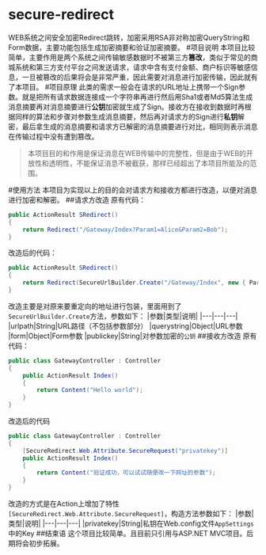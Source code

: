 # secure-redirect
WEB系统之间安全加密Redirect跳转，加密采用RSA非对称加密QueryString和Form数据，主要功能包括生成加密摘要和验证加密摘要。
#项目说明
本项目比较简单，主要作用是两个系统之间传输敏感数据时不被第三方**篡改**，类似于常见的商城系统和第三方支付平台之间发送请求，请求中含有支付金额、商户标识等敏感信息，一旦被篡改的后果将会是非常严重，因此需要对消息进行加密传输，因此就有了本项目。
#项目原理
此类的需求一般会在请求的URL地址上携带一个Sign参数。就是把所有请求数据连接成一个字符串再进行然后用Sha1或者Md5算法生成消息摘要再对消息摘要进行**公钥**加密就生成了Sign。接收方在接收到数据时再根据同样的算法和步骤对参数生成消息摘要，然后再对请求方的Sign进行**私钥**解密，最后拿生成的消息摘要和请求方已解密的消息摘要进行对比，相同则表示消息在传输过程中没有遭到篡改。

> 本项目目的和作用是保证消息在WEB传输中的完整性，但是由于WEB的开放性和透明性，不能保证消息不被截获，那样已经超出了本项目所能及的范围。

#使用方法
本项目为实现以上的目的会对请求方和接收方都进行改造，以便对消息进行加密和解密。
##请求方改造
原有代码：
```C#
public ActionResult SRedirect()
{
    return Redirect("/Gateway/Index?Param1=Alice&Param2=Bob");
}
```
改造后的代码：
```C#
public ActionResult SRedirect()
{
    return Redirect(SecureUrlBuilder.Create("/Gateway/Index", new { Param1 = "Alice", Param2 = "Bob" }, null, ConfigurationManager.AppSettings["publickey"]));
}
```
改造主要是对原来要重定向的地址进行包装，里面用到了`SecureUrlBuilder.Create`方法，参数如下：
|参数|类型|说明|
|---|---|---|
|urlpath|String|URL路径（不包括参数部分）
|querystring|Object|URL参数
|form|Object|Form参数
|publickey|String|对参数加密的`公钥`
##接收方改造
原有代码：
```C#
public class GatewayController : Controller
{
    public ActionResult Index()
    {
        return Content("Hello world");
    }
}
```
改造后的代码
```C#
public class GatewayController : Controller
{
    [SecureRedirect.Web.Attribute.SecureRequest("privatekey")]
    public ActionResult Index()
    {
        return Content("验证成功，可以试试随便改一下网址的参数");
    }
}
```
改造的方式是在Action上增加了特性`[SecureRedirect.Web.Attribute.SecureRequest]`，构造方法参数如下：
|参数|类型|说明|
|---|---|---|
|privatekey|String|私钥在Web.config文件`AppSettings`中的Key
##结束语
这个项目比较简单。且目前只引用与ASP.NET MVC项目。后期将会初步拓展。